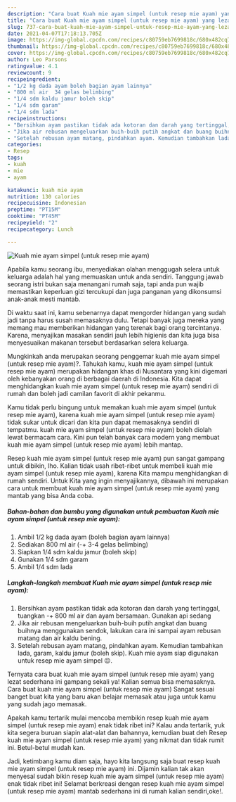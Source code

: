 ```yaml
---
description: "Cara buat Kuah mie ayam simpel (untuk resep mie ayam) yang lezat Untuk Jualan"
title: "Cara buat Kuah mie ayam simpel (untuk resep mie ayam) yang lezat Untuk Jualan"
slug: 737-cara-buat-kuah-mie-ayam-simpel-untuk-resep-mie-ayam-yang-lezat-untuk-jualan
date: 2021-04-07T17:18:13.705Z
image: https://img-global.cpcdn.com/recipes/c80759eb7699818c/680x482cq70/kuah-mie-ayam-simpel-untuk-resep-mie-ayam-foto-resep-utama.jpg
thumbnail: https://img-global.cpcdn.com/recipes/c80759eb7699818c/680x482cq70/kuah-mie-ayam-simpel-untuk-resep-mie-ayam-foto-resep-utama.jpg
cover: https://img-global.cpcdn.com/recipes/c80759eb7699818c/680x482cq70/kuah-mie-ayam-simpel-untuk-resep-mie-ayam-foto-resep-utama.jpg
author: Leo Parsons
ratingvalue: 4.1
reviewcount: 9
recipeingredient:
- "1/2 kg dada ayam boleh bagian ayam lainnya"
- "800 ml air  34 gelas belimbing"
- "1/4 sdm kaldu jamur boleh skip"
- "1/4 sdm garam"
- "1/4 sdm lada"
recipeinstructions:
- "Bersihkan ayam pastikan tidak ada kotoran dan darah yang tertinggal, tuangkan -+ 800 ml air dan ayam bersamaan. Gunakan api sedang"
- "Jika air rebusan mengeluarkan buih-buih putih angkat dan buang buihnya menggunakan sendok, lakukan cara ini sampai ayam rebusan matang dan air kaldu bening."
- "Setelah rebusan ayam matang, pindahkan ayam. Kemudian tambahkan lada, garam, kaldu jamur (boleh skip). Kuah mie ayam siap digunakan untuk resep mie ayam simpel 😉."
categories:
- Resep
tags:
- kuah
- mie
- ayam

katakunci: kuah mie ayam 
nutrition: 130 calories
recipecuisine: Indonesian
preptime: "PT15M"
cooktime: "PT45M"
recipeyield: "2"
recipecategory: Lunch

---
```



![Kuah mie ayam simpel (untuk resep mie ayam)](https://img-global.cpcdn.com/recipes/c80759eb7699818c/680x482cq70/kuah-mie-ayam-simpel-untuk-resep-mie-ayam-foto-resep-utama.jpg)

Apabila kamu seorang ibu, menyediakan olahan menggugah selera untuk keluarga adalah hal yang memuaskan untuk anda sendiri. Tanggung jawab seorang istri bukan saja menangani rumah saja, tapi anda pun wajib memastikan keperluan gizi tercukupi dan juga panganan yang dikonsumsi anak-anak mesti mantab.

Di waktu  saat ini, kamu sebenarnya dapat mengorder hidangan yang sudah jadi tanpa harus susah memasaknya dulu. Tetapi banyak juga mereka yang memang mau memberikan hidangan yang terenak bagi orang tercintanya. Karena, menyajikan masakan sendiri jauh lebih higienis dan kita juga bisa menyesuaikan makanan tersebut berdasarkan selera keluarga. 



Mungkinkah anda merupakan seorang penggemar kuah mie ayam simpel (untuk resep mie ayam)?. Tahukah kamu, kuah mie ayam simpel (untuk resep mie ayam) merupakan hidangan khas di Nusantara yang kini digemari oleh kebanyakan orang di berbagai daerah di Indonesia. Kita dapat menghidangkan kuah mie ayam simpel (untuk resep mie ayam) sendiri di rumah dan boleh jadi camilan favorit di akhir pekanmu.

Kamu tidak perlu bingung untuk memakan kuah mie ayam simpel (untuk resep mie ayam), karena kuah mie ayam simpel (untuk resep mie ayam) tidak sukar untuk dicari dan kita pun dapat memasaknya sendiri di tempatmu. kuah mie ayam simpel (untuk resep mie ayam) boleh diolah lewat bermacam cara. Kini pun telah banyak cara modern yang membuat kuah mie ayam simpel (untuk resep mie ayam) lebih mantap.

Resep kuah mie ayam simpel (untuk resep mie ayam) pun sangat gampang untuk dibikin, lho. Kalian tidak usah ribet-ribet untuk membeli kuah mie ayam simpel (untuk resep mie ayam), karena Kita mampu menghidangkan di rumah sendiri. Untuk Kita yang ingin menyajikannya, dibawah ini merupakan cara untuk membuat kuah mie ayam simpel (untuk resep mie ayam) yang mantab yang bisa Anda coba.

<!--inarticleads1-->

##### Bahan-bahan dan bumbu yang digunakan untuk pembuatan Kuah mie ayam simpel (untuk resep mie ayam):

1. Ambil 1/2 kg dada ayam (boleh bagian ayam lainnya)
1. Sediakan 800 ml air (-+ 3-4 gelas belimbing)
1. Siapkan 1/4 sdm kaldu jamur (boleh skip)
1. Gunakan 1/4 sdm garam
1. Ambil 1/4 sdm lada




<!--inarticleads2-->

##### Langkah-langkah membuat Kuah mie ayam simpel (untuk resep mie ayam):

1. Bersihkan ayam pastikan tidak ada kotoran dan darah yang tertinggal, tuangkan -+ 800 ml air dan ayam bersamaan. Gunakan api sedang
1. Jika air rebusan mengeluarkan buih-buih putih angkat dan buang buihnya menggunakan sendok, lakukan cara ini sampai ayam rebusan matang dan air kaldu bening.
1. Setelah rebusan ayam matang, pindahkan ayam. Kemudian tambahkan lada, garam, kaldu jamur (boleh skip). Kuah mie ayam siap digunakan untuk resep mie ayam simpel 😉.




Ternyata cara buat kuah mie ayam simpel (untuk resep mie ayam) yang lezat sederhana ini gampang sekali ya! Kalian semua bisa memasaknya. Cara buat kuah mie ayam simpel (untuk resep mie ayam) Sangat sesuai banget buat kita yang baru akan belajar memasak atau juga untuk kamu yang sudah jago memasak.

Apakah kamu tertarik mulai mencoba membikin resep kuah mie ayam simpel (untuk resep mie ayam) enak tidak ribet ini? Kalau anda tertarik, yuk kita segera buruan siapin alat-alat dan bahannya, kemudian buat deh Resep kuah mie ayam simpel (untuk resep mie ayam) yang nikmat dan tidak rumit ini. Betul-betul mudah kan. 

Jadi, ketimbang kamu diam saja, hayo kita langsung saja buat resep kuah mie ayam simpel (untuk resep mie ayam) ini. Dijamin kalian tak akan menyesal sudah bikin resep kuah mie ayam simpel (untuk resep mie ayam) enak tidak ribet ini! Selamat berkreasi dengan resep kuah mie ayam simpel (untuk resep mie ayam) mantab sederhana ini di rumah kalian sendiri,oke!.

